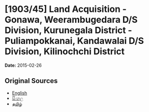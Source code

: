 # [1903/45] Land Acquisition - Gonawa, Weerambugedara D/S Division, Kurunegala District - Puliampokkanai, Kandawalai D/S Division, Kilinochchi District

**Date:** 2015-02-26

## Original Sources

- [English](https://documents.gov.lk/view/extra-gazettes/2015/2/1903-45_E.pdf)
- [සිංහල](https://documents.gov.lk/view/extra-gazettes/2015/2/1903-45_S.pdf)
- [தமிழ்](https://documents.gov.lk/view/extra-gazettes/2015/2/1903-45_T.pdf)
